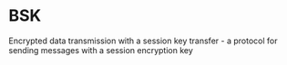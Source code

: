 # BSK

Encrypted data transmission with a session key transfer - a protocol for sending messages with a session encryption key
